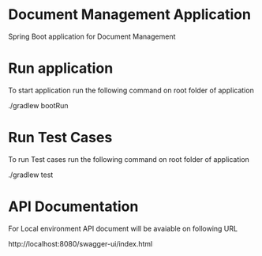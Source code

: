 # Document Management Application

Spring Boot application for Document Management

# Run application
To start application run the following command on root folder of application

./gradlew bootRun

# Run Test Cases
To run Test cases run the following command on root folder of application

./gradlew test

# API Documentation
For Local environment API document will be avaiable on following URL

http://localhost:8080/swagger-ui/index.html